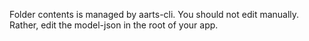 Folder contents is managed by aarts-cli.
You should not edit manually.
Rather, edit the model-json in the root of your app.